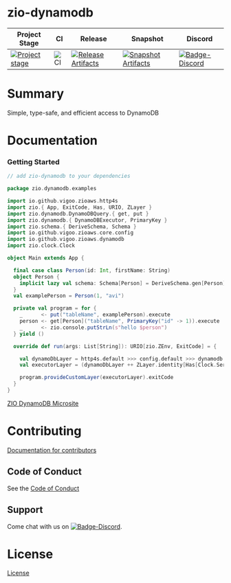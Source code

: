 # zio-dynamodb

| Project Stage | CI | Release | Snapshot | Discord |
| --- | --- | --- | --- | --- |
| [![Project stage][Stage]][Stage-Page] | ![CI][Badge-CI] | [![Release Artifacts][Badge-SonatypeReleases]][Link-SonatypeReleases] | [![Snapshot Artifacts][Badge-SonatypeSnapshots]][Link-SonatypeSnapshots] | [![Badge-Discord]][Link-Discord] |

# Summary
Simple, type-safe, and efficient access to DynamoDB

# Documentation

### Getting Started

```sbt
// add zio-dynamodb to your dependencies

```

```scala
package zio.dynamodb.examples

import io.github.vigoo.zioaws.http4s
import zio.{ App, ExitCode, Has, URIO, ZLayer }
import zio.dynamodb.DynamoDBQuery.{ get, put }
import zio.dynamodb.{ DynamoDBExecutor, PrimaryKey }
import zio.schema.{ DeriveSchema, Schema }
import io.github.vigoo.zioaws.core.config
import io.github.vigoo.zioaws.dynamodb
import zio.clock.Clock

object Main extends App {

  final case class Person(id: Int, firstName: String)
  object Person {
    implicit lazy val schema: Schema[Person] = DeriveSchema.gen[Person]
  }
  val examplePerson = Person(1, "avi")

  private val program = for {
    _      <- put("tableName", examplePerson).execute
    person <- get[Person]("tableName", PrimaryKey("id" -> 1)).execute
    _      <- zio.console.putStrLn(s"hello $person")
  } yield ()

  override def run(args: List[String]): URIO[zio.ZEnv, ExitCode] = {

    val dynamoDbLayer = http4s.default >>> config.default >>> dynamodb.live // uses real AWS dynamodb
    val executorLayer = (dynamoDbLayer ++ ZLayer.identity[Has[Clock.Service]]) >>> DynamoDBExecutor.live

    program.provideCustomLayer(executorLayer).exitCode
  }
}

```

[ZIO DynamoDB Microsite](https://zio.github.io/zio-dynamodb/)

# Contributing
[Documentation for contributors](https://zio.github.io/zio-dynamodb/docs/about/about_contributing)

## Code of Conduct

See the [Code of Conduct](https://zio.github.io/zio-dynamodb/docs/about/about_coc)

## Support

Come chat with us on [![Badge-Discord]][Link-Discord].


# License
[License](LICENSE)

[Badge-SonatypeReleases]: https://img.shields.io/nexus/r/https/oss.sonatype.org/dev.zio/zio-dynamodb_2.12.svg "Sonatype Releases"
[Badge-SonatypeSnapshots]: https://img.shields.io/nexus/s/https/oss.sonatype.org/dev.zio/zio-dynamodb_2.12.svg "Sonatype Snapshots"
[Badge-Discord]: https://img.shields.io/discord/629491597070827530?logo=discord "chat on discord"
[Link-SonatypeReleases]: https://oss.sonatype.org/content/repositories/releases/dev/zio/zio-dynamodb_2.12/ "Sonatype Releases"
[Link-SonatypeSnapshots]: https://oss.sonatype.org/content/repositories/snapshots/dev/zio/zio-dynamodb_2.12/ "Sonatype Snapshots"
[Link-Discord]: https://discord.gg/2ccFBr4 "Discord"
[Badge-CI]: https://github.com/zio/zio-dynamodb/workflows/CI/badge.svg
[Stage]: https://img.shields.io/badge/Project%20Stage-Experimental-yellow.svg
[Stage-Page]: https://github.com/zio/zio/wiki/Project-Stages


